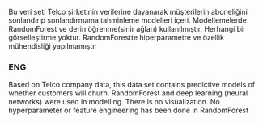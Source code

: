 Bu veri seti Telco şirketinin verilerine dayanarak müşterilerin aboneliğini sonlandırıp sonlandırmama tahminleme modelleri içeri.
Modellemelerde RandomForest ve derin öğrenme(sinir ağları) kullanılmıştır.
Herhangi bir görselleştirme yoktur.
RandomForestte hiperparametre ve özellik mühendisliği yapılmamıştır












### ENG ####
 
Based on Telco company data, this data set contains predictive models of whether customers will churn.
RandomForest and deep learning (neural networks) were used in modelling.
There is no visualization.
No hyperparameter or feature engineering has been done in RandomForest

